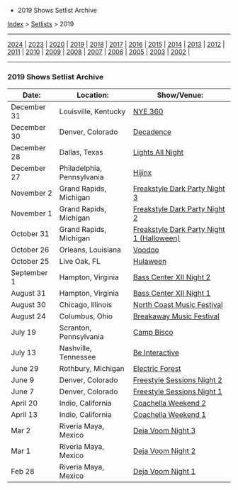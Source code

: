   * 2019 Shows Setlist Archive

[Index](https://www.reddit.com/r/bassnectar/wiki/index) >
[Setlists](https://www.reddit.com/r/bassnectar/wiki/interactive/setlists) >
2019

* * *

[2024](./2024.md) | [2023](./2023.md) | [2020](./2020.md) | [2019](./2019.md) | [2018](./2018.md) | [2017](./2017.md) | [2016](./2016.md) | [2015](./2015.md) | [2014](./2014.md) | [2013](./2013.md) | [2012](./2012.md) | [2011](./2011.md) | [2010](./2010.md) | [2009](./2009.md) | [2008](./2008.md) | [2007](./2007.md) | [2006](./2006.md) | [2005](./2005.md) | [2003](./2003.md) | [2002](./2002.md) | 

* * *

### 2019 Shows Setlist Archive

Date: | Location: | Show/Venue:  
---|---|---  
December 31 | Louisville, Kentucky | [NYE 360](./2019/nye360.md)  
December 30 | Denver, Colorado | [Decadence](./2019/decadence.md)  
December 28 | Dallas, Texas | [Lights All Night](./2019/lightsallnight.md)  
December 27 | Philadelphia, Pennsylvania | [Hijinx](./2019/hijinx.md)  
November 2 | Grand Rapids, Michigan | [Freakstyle Dark Party Night 3](./2019/freakstylenight3.md)  
November 1 | Grand Rapids, Michigan | [Freakstyle Dark Party Night 2](./2019/freakstylenight2.md)  
October 31 | Grand Rapids, Michigan | [Freakstyle Dark Party Night 1 (Halloween)](./2019/freakstylenight1.md)  
October 26 | Orleans, Louisiana | [Voodoo](./2019/voodoo.md)  
October 25 | Live Oak, FL | [Hulaween](./2019/hulaween.md)  
September 1 | Hampton, Virginia | [Bass Center XII Night 2](./2019/basscenternight2.md)  
August 31 | Hampton, Virginia | [Bass Center XII Night 1](./2019/basscenternight1.md)  
August 30 | Chicago, Illinois | [North Coast Music Festival](./2019/northcoastmusicfestival.md)  
August 24 | Columbus, Ohio | [Breakaway Music Festival](./2019/Breakawaymusicfestival.md)  
July 19 | Scranton, Pennsylvania | [Camp Bisco](./2019/campbisco.md)  
July 13 | Nashville, Tennessee | [Be Interactive](./2019/beinteractive.md)  
June 29 | Rothbury, Michigan | [Electric Forest](./2019/ElectricForest.md)  
June 9 | Denver, Colorado | [Freestyle Sessions Night 2](./2019/freestylenight2.md)  
June 7 | Denver, Colorado | [Freestyle Sessions Night 1](./2019/freestylenight1.md)  
April 20 | Indio, California | [Coachella Weekend 2](./2019/Coachella_weekend_twoo.md)  
April 13 | Indio, California | [Coachella Weekend 1](./2019/coachella_weekend_one.md)  
Mar 2 | Riveria Maya, Mexico | [Deja Voom Night 3](./2019/dejavoomnightthreee.md)  
Mar 1 | Riveria Maya, Mexico | [Deja Voom Night 2](./2019/dejavoomnighttwo.md)  
Feb 28 | Riveria Maya, Mexico | [Deja Voom Night 1](./2019/dejavoomnightone.md)


